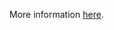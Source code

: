 More information [here](https://docs.prismacloud.io/en/enterprise-edition/policy-reference/azure-policies/azure-general-policies/ensure-that-azure-data-explorer-uses-disk-encryption).
